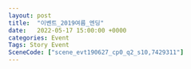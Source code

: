 ```yaml
---
layout: post
title:  "이벤트_2019여름_엔딩"
date:   2022-05-17 15:00:00 +0000
categories: Event
Tags: Story Event
SceneCode: ["scene_evt190627_cp0_q2_s10,7429311"]
---
```

